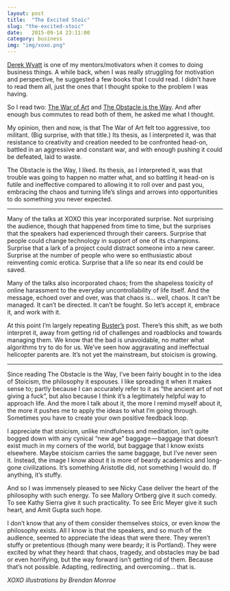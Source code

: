 ```yaml
---
layout: post
title:  "The Excited Stoic"
slug: "the-excited-stoic"
date:   2015-09-14 23:11:00
category: business
img: "img/xoxo.png"
---
```


[Derek Wyatt](http://cakepdx.com/) is one of my mentors/motivators when it comes to doing business things. A while back, when I was really struggling for motivation and perspective, he suggested a few books that I could read. I didn’t have to read them all, just the ones that I thought spoke to the problem I was having.

So I read two: [The War of Art](http://www.amazon.com/gp/product/1936891026/ref=as_li_tl?ie=UTF8&camp=1789&creative=390957&creativeASIN=1936891026&linkCode=as2&tag=recorroule-20&linkId=OWOZA6AS2UVH6TC4) and [The Obstacle is the Way](http://www.amazon.com/gp/product/1591846358/ref=as_li_tl?ie=UTF8&camp=1789&creative=390957&creativeASIN=1591846358&linkCode=as2&tag=recorroule-20&linkId=P5CBIOFAMSTPSOXU). And after enough bus commutes to read both of them, he asked me what I thought.

My opinion, then and now, is that The War of Art felt too aggressive, too militant. (Big surprise, with that title.) Its thesis, as I interpreted it, was that resistance to creativity and creation needed to be confronted head-on, battled in an aggressive and constant war, and with enough pushing it could be defeated, laid to waste.

The Obstacle is the Way, I liked. Its thesis, as I interpreted it, was that trouble was going to happen no matter what, and so battling it head-on is futile and ineffective compared to allowing it to roll over and past you, embracing the chaos and turning life’s slings and arrows into opportunities to do something you never expected.

---

Many of the talks at XOXO this year incorporated surprise. Not surprising the audience, though that happened from time to time, but the surprises that the speakers had experienced through their careers. Surprise that people could change technology in support of one of its champions. Surprise that a lark of a project could distract someone into a new career. Surprise at the number of people who were so enthusiastic about reinventing comic erotica. Surprise that a life so near its end could be saved.

Many of the talks also incorporated chaos; from the shapeless toxicity of online harassment to the everyday uncontrollability of life itself. And the message, echoed over and over, was that chaos is… well, chaos. It can’t be managed. It can’t be directed. It can’t be fought. So let’s accept it, embrace it, and work with it.

At this point I’m largely repeating [Buster’s](https://medium.com/@buster/death-aliveness-xoxo-2015-e1a3972b3418) post. There’s this shift, as we both interpret it, away from getting rid of challenges and roadblocks and towards managing them. We know that the bad is unavoidable, no matter what algorithms try to do for us. We’ve seen how aggravating and ineffectual helicopter parents are. It’s not yet the mainstream, but stoicism is growing.

---

Since reading The Obstacle is the Way, I’ve been fairly bought in to the idea of Stoicism, the philosophy it espouses. I like spreading it when it makes sense to; partly because I can accurately refer to it as “the ancient art of not giving a fuck”, but also because I think it’s a legitimately helpful way to approach life. And the more I talk about it, the more I remind myself about it, the more it pushes me to apply the ideas to what I’m going through. Sometimes you have to create your own positive feedback loop.

I appreciate that stoicism, unlike mindfulness and meditation, isn’t quite bogged down with any cynical “new age” baggage — baggage that doesn’t exist much in my corners of the world, but baggage that I know exists elsewhere. Maybe stoicism carries the same baggage, but I’ve never seen it. Instead, the image I know about it is more of beardy academics and long-gone civilizations. It’s something Aristotle did, not something I would do. If anything, it’s stuffy.

And so I was immensely pleased to see Nicky Case deliver the heart of the philosophy with such energy. To see Mallory Ortberg give it such comedy. To see Kathy Sierra give it such practicality. To see Eric Meyer give it such heart, and Amit Gupta such hope.

I don’t know that any of them consider themselves stoics, or even know the philosophy exists. All I know is that the speakers, and so much of the audience, seemed to appreciate the ideas that were there. They weren’t stuffy or pretentious (though many were beardy; it is Portland). They were excited by what they heard: that chaos, tragedy, and obstacles may be bad or even horrifying, but the way forward isn’t getting rid of them. Because that’s not possible. Adapting, redirecting, and overcoming… that is.

*XOXO illustrations by Brendan Monroe*
